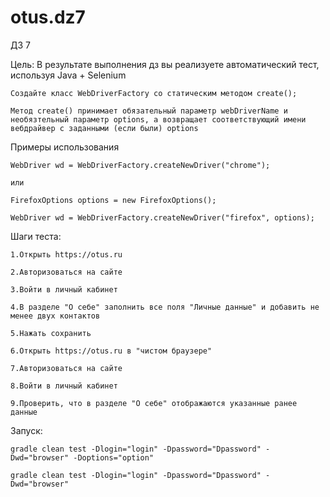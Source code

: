 # otus.dz7

ДЗ 7

Цель:
В результате выполнения дз вы реализуете автоматический тест, используя Java + Selenium

    Создайте класс WebDriverFactory со статическим методом create();

    Метод create() принимает обязательный параметр webDriverName и необязтельный параметр options, а возвращает соответствующий имени вебдрайвер с заданными (если были) options

Примеры использования
  
    WebDriver wd = WebDriverFactory.createNewDriver("chrome"); 
  
    или 
  
    FirefoxOptions options = new FirefoxOptions();
  
    WebDriver wd = WebDriverFactory.createNewDriver("firefox", options);

Шаги теста:

    1.Открыть https://otus.ru
  
    2.Авторизоваться на сайте
  
    3.Войти в личный кабинет
  
    4.В разделе "О себе" заполнить все поля "Личные данные" и добавить не менее двух контактов
  
    5.Нажать сохранить
  
    6.Открыть https://otus.ru в "чистом браузере"
  
    7.Авторизоваться на сайте
  
    8.Войти в личный кабинет
  
    9.Проверить, что в разделе "О себе" отображаются указанные ранее данные

Запуск:

    gradle clean test -Dlogin="login" -Dpassword="Dpassword" -Dwd="browser" -Doptions="option"
  
    gradle clean test -Dlogin="login" -Dpassword="Dpassword" -Dwd="browser" 
